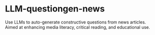# LLM-questiongen-news
Use LLMs to auto-generate constructive questions from news articles. Aimed at enhancing media literacy, critical reading, and educational use.
